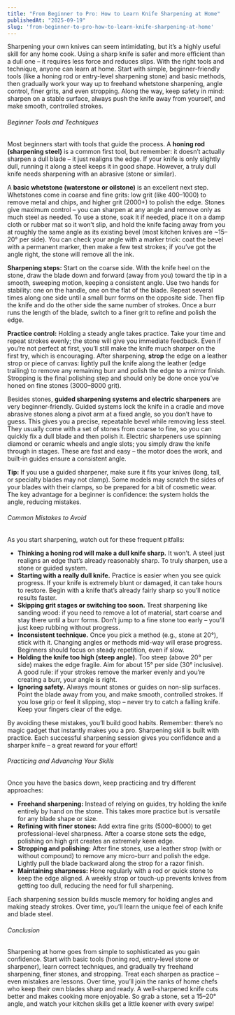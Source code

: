 ```yaml
---
title: "From Beginner to Pro: How to Learn Knife Sharpening at Home"
publishedAt: "2025-09-19"
slug: 'from-beginner-to-pro-how-to-learn-knife-sharpening-at-home'
---
```


Sharpening your own knives can seem intimidating, but it’s a highly useful skill for any home cook. Using a sharp knife is safer and more efficient than a dull one – it requires less force and reduces slips. With the right tools and technique, anyone can learn at home. Start with simple, beginner-friendly tools (like a honing rod or entry-level sharpening stone) and basic methods, then gradually work your way up to freehand whetstone sharpening, angle control, finer grits, and even stropping. Along the way, keep safety in mind: sharpen on a stable surface, always push the knife away from yourself, and make smooth, controlled strokes.

###### Beginner Tools and Techniques

Most beginners start with tools that guide the process. A **honing rod (sharpening steel)** is a common first tool, but remember: it doesn’t actually sharpen a dull blade – it just realigns the edge. If your knife is only slightly dull, running it along a steel keeps it in good shape. However, a truly dull knife needs sharpening with an abrasive (stone or similar).

A **basic whetstone (waterstone or oilstone)** is an excellent next step. Whetstones come in coarse and fine grits: low grit (like 400–1000) to remove metal and chips, and higher grit (2000+) to polish the edge. Stones give maximum control – you can sharpen at any angle and remove only as much steel as needed. To use a stone, soak it if needed, place it on a damp cloth or rubber mat so it won’t slip, and hold the knife facing away from you at roughly the same angle as its existing bevel (most kitchen knives are ~15–20° per side). You can check your angle with a marker trick: coat the bevel with a permanent marker, then make a few test strokes; if you’ve got the angle right, the stone will remove all the ink.

**Sharpening steps:** Start on the coarse side. With the knife heel on the stone, draw the blade down and forward (away from you) toward the tip in a smooth, sweeping motion, keeping a consistent angle. Use two hands for stability: one on the handle, one on the flat of the blade. Repeat several times along one side until a small burr forms on the opposite side. Then flip the knife and do the other side the same number of strokes. Once a burr runs the length of the blade, switch to a finer grit to refine and polish the edge.

**Practice control:** Holding a steady angle takes practice. Take your time and repeat strokes evenly; the stone will give you immediate feedback. Even if you’re not perfect at first, you’ll still make the knife much sharper on the first try, which is encouraging. After sharpening, **strop** the edge on a leather strop or piece of canvas: lightly pull the knife along the leather (edge trailing) to remove any remaining burr and polish the edge to a mirror finish. Stropping is the final polishing step and should only be done once you’ve honed on fine stones (3000–8000 grit).

Besides stones, **guided sharpening systems and electric sharpeners** are very beginner-friendly. Guided systems lock the knife in a cradle and move abrasive stones along a pivot arm at a fixed angle, so you don’t have to guess. This gives you a precise, repeatable bevel while removing less steel. They usually come with a set of stones from coarse to fine, so you can quickly fix a dull blade and then polish it. Electric sharpeners use spinning diamond or ceramic wheels and angle slots; you simply draw the knife through in stages. These are fast and easy – the motor does the work, and built-in guides ensure a consistent angle.

**Tip:** If you use a guided sharpener, make sure it fits your knives (long, tall, or specialty blades may not clamp). Some models may scratch the sides of your blades with their clamps, so be prepared for a bit of cosmetic wear. The key advantage for a beginner is confidence: the system holds the angle, reducing mistakes.

###### Common Mistakes to Avoid

As you start sharpening, watch out for these frequent pitfalls:

- **Thinking a honing rod will make a dull knife sharp.** It won’t. A steel just realigns an edge that’s already reasonably sharp. To truly sharpen, use a stone or guided system.  
- **Starting with a really dull knife.** Practice is easier when you see quick progress. If your knife is extremely blunt or damaged, it can take hours to restore. Begin with a knife that’s already fairly sharp so you’ll notice results faster.  
- **Skipping grit stages or switching too soon.** Treat sharpening like sanding wood: if you need to remove a lot of material, start coarse and stay there until a burr forms. Don’t jump to a fine stone too early – you’ll just keep rubbing without progress.  
- **Inconsistent technique.** Once you pick a method (e.g., stone at 20°), stick with it. Changing angles or methods mid-way will erase progress. Beginners should focus on steady repetition, even if slow.  
- **Holding the knife too high (steep angle).** Too steep (above 20° per side) makes the edge fragile. Aim for about 15° per side (30° inclusive). A good rule: if your strokes remove the marker evenly and you’re creating a burr, your angle is right.  
- **Ignoring safety.** Always mount stones or guides on non-slip surfaces. Point the blade away from you, and make smooth, controlled strokes. If you lose grip or feel it slipping, stop – never try to catch a falling knife. Keep your fingers clear of the edge.

By avoiding these mistakes, you’ll build good habits. Remember: there’s no magic gadget that instantly makes you a pro. Sharpening skill is built with practice. Each successful sharpening session gives you confidence and a sharper knife – a great reward for your effort!

###### Practicing and Advancing Your Skills

Once you have the basics down, keep practicing and try different approaches:

- **Freehand sharpening:** Instead of relying on guides, try holding the knife entirely by hand on the stone. This takes more practice but is versatile for any blade shape or size.  
- **Refining with finer stones:** Add extra fine grits (5000–8000) to get professional-level sharpness. After a coarse stone sets the edge, polishing on high grit creates an extremely keen edge.  
- **Stropping and polishing:** After fine stones, use a leather strop (with or without compound) to remove any micro-burr and polish the edge. Lightly pull the blade backward along the strop for a razor finish.  
- **Maintaining sharpness:** Hone regularly with a rod or quick stone to keep the edge aligned. A weekly strop or touch-up prevents knives from getting too dull, reducing the need for full sharpening.

Each sharpening session builds muscle memory for holding angles and making steady strokes. Over time, you’ll learn the unique feel of each knife and blade steel.

###### Conclusion

Sharpening at home goes from simple to sophisticated as you gain confidence. Start with basic tools (honing rod, entry-level stone or sharpener), learn correct techniques, and gradually try freehand sharpening, finer stones, and stropping. Treat each sharpen as practice – even mistakes are lessons. Over time, you’ll join the ranks of home chefs who keep their own blades sharp and ready. A well-sharpened knife cuts better and makes cooking more enjoyable. So grab a stone, set a 15–20° angle, and watch your kitchen skills get a little keener with every swipe!

